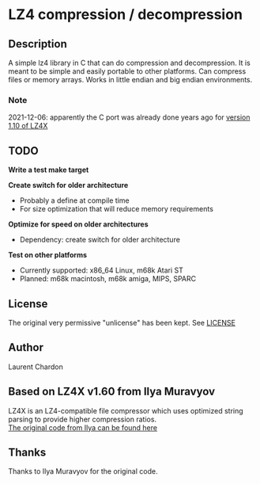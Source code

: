 # LZ4 compression / decompression

## Description
A simple lz4 library in C that can do compression and decompression. It is meant to be simple and easily portable to other platforms. Can compress files or memory arrays. Works in little endian and big endian environments.
### Note
2021-12-06: apparently the C port was already done years ago for [version 1.10 of LZ4X](https://github.com/nemequ/lz4x)

## TODO
  
**Write a test make target**
  
**Create switch for older architecture**
- Probably a define at compile time
- For size optimization that will reduce memory requirements
  
**Optimize for speed on older architectures**
- Dependency: create switch for older architecture
  
**Test on other platforms**
- Currently supported: x86_64 Linux, m68k Atari ST
- Planned: m68k macintosh, m68k amiga, MIPS, SPARC
  
## License
The original very permissive "unlicense" has been kept. See [LICENSE](LICENSE)

## Author
Laurent Chardon

## Based on LZ4X v1.60 from Ilya Muravyov
LZ4X is an LZ4-compatible file compressor which uses optimized string parsing to provide higher compression ratios.  
[The original code from Ilya can be found here](https://github.com/encode84/lz4x)

## Thanks
Thanks to Ilya Muravyov for the original code.
